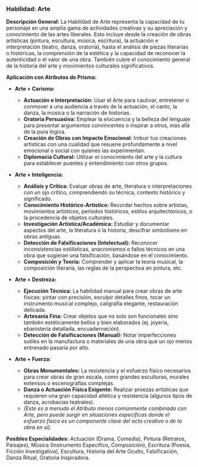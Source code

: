 ### Habilidad: Arte

**Descripción General:**
La Habilidad de Arte representa la capacidad de tu personaje en una amplia gama de actividades creativas y su apreciación y conocimiento de las artes liberales. Esto incluye desde la creación de obras artísticas (pintura, escultura, música, escritura), la actuación e interpretación (teatro, danza, oratoria), hasta el análisis de piezas literarias o históricas, la comprensión de la estética y la capacidad de reconocer la autenticidad o el valor de una obra. También cubre el conocimiento general de la historia del arte y movimientos culturales significativos.

**Aplicación con Atributos de Prisma:**

*   **Arte + Carisma:**
    *   **Actuación e Interpretación:** Usar el Arte para cautivar, entretener o conmover a una audiencia a través de la actuación, el canto, la danza, la música o la narración de historias.
    *   **Oratoria Persuasiva:** Emplear la elocuencia y la belleza del lenguaje para presentar argumentos convincentes o inspirar a otros, más allá de la pura lógica.
    *   **Creación de Obras con Impacto Emocional:** Imbuir tus creaciones artísticas con una cualidad que resuene profundamente a nivel emocional o social con quienes las experimentan.
    *   **Diplomacia Cultural:** Utilizar el conocimiento del arte y la cultura para establecer puentes y entendimiento con otros grupos.

*   **Arte + Inteligencia:**
    *   **Análisis y Crítica:** Evaluar obras de arte, literatura o interpretaciones con un ojo crítico, comprendiendo su técnica, contexto histórico y significado.
    *   **Conocimiento Histórico-Artístico:** Recordar hechos sobre artistas, movimientos artísticos, períodos históricos, estilos arquitectónicos, o la procedencia de objetos culturales.
    *   **Investigación Artística/Académica:** Estudiar y documentar aspectos del arte, la literatura o la historia, descifrar simbolismo en obras antiguas.
    *   **Detección de Falsificaciones (Intelectual):** Reconocer inconsistencias estilísticas, anacronismos o fallos técnicos en una obra que sugieran una falsificación, basándose en el conocimiento.
    *   **Composición y Teoría:** Comprender y aplicar la teoría musical, la composición literaria, las reglas de la perspectiva en pintura, etc.

*   **Arte + Destreza:**
    *   **Ejecución Técnica:** La habilidad manual para crear obras de arte físicas: pintar con precisión, esculpir detalles finos, tocar un instrumento musical complejo, caligrafía elegante, restauración delicada.
    *   **Artesanía Fina:** Crear objetos que no solo son funcionales sino también estéticamente bellos y bien elaborados (ej. joyería, ebanistería detallada, encuadernación).
    *   **Detección de Falsificaciones (Manual):** Notar imperfecciones sutiles en la manufactura o materiales de una obra que un ojo menos entrenado pasaría por alto.

*   **Arte + Fuerza:**
    *   **Obras Monumentales:** La resistencia y el esfuerzo físico necesarios para crear obras de gran escala, como grandes esculturas, murales extensos o escenografías complejas.
    *   **Danza o Actuación Física Exigente:** Realizar proezas artísticas que requieren una gran capacidad atlética y resistencia (algunos tipos de danza, acrobacias teatrales).
    *   *(Este es a menudo el Atributo menos comúnmente combinado con Arte, pero puede surgir en situaciones específicas donde el esfuerzo físico es un componente clave del acto creativo o de la obra en sí).*

**Posibles Especialidades:**
Actuación (Drama, Comedia), Pintura (Retratos, Paisajes), Música (Instrumento Específico, Composición), Escritura (Poesía, Ficción Investigativa), Escultura, Historia del Arte Oculto, Falsificación, Danza Ritual, Oratoria Inspiradora.
